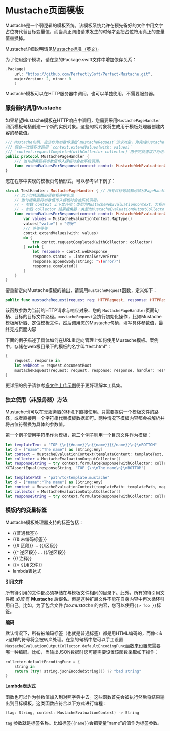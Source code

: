 # Mustache页面模板

Mustache是一个弱逻辑的模板系统。该模板系统允许在预先备好的文件中用文字占位符代替目标变量值，而当真正网络请求发生的时候才会把占位符用真正的变量值替换掉。

Mustache详细说明请见[Mustache标准（英文）](https://mustache.github.io/mustache.5.html)。

为了使用这个模块，请在您的Package.swift文件中增加依存关系：

```swift
.Package(
	url: "https://github.com/PerfectlySoft/Perfect-Mustache.git",
	majorVersion: 2, minor: 0
	)
```

Mustache模板可以在HTTP服务器中调用，也可以单独使用，不需要服务器。

### 服务器内调用Mustache

如果希望Mustache模板在HTTP响应中调用，您需要采用```MustachePageHandler```网页模板句柄创建一个新的实例对象。这些句柄对象将生成用于模板处理器创建内容的参数值。

```swift
/// Mustache句柄，应该作为参数传递给`mustacheRequest`请求对象，为完成Mustache模板创建参数值
/// 将会一次或多次调用 `context.extendValues(with: values)`
/// `context.requestCompleted(withCollector collector)`用于完成请求并将结果输出给客户端。
public protocol MustachePageHandler {
    /// 当句柄需要将参数值传入模板时会被系统调用。
    func extendValuesForResponse(context contxt: MustacheWebEvaluationContext, collector: MustacheEvaluationOutputCollector)
}
```

您在程序中实现的模板页句柄形式，可以参考以下例子：

```swift
struct TestHandler: MustachePageHandler { // 所有目标句柄都必须从PageHandler对象继承
    // 以下句柄函数必须在程序中实现
    // 当句柄需要将参数值传入模板时会被系统调用。
    // - 参数 context 上下文环境：类型为MustacheWebEvaluationContext，为程序内读取HTTPRequest请求内容而保存的所有信息
    // - 参数 collector 结果搜集器：类型为MustacheEvaluationOutputCollector，用于调整模板输出。比如一个`defaultEncodingFunc`默认编码函数将被安装用于改变输出结果的编码方式。
    func extendValuesForResponse(context contxt: MustacheWebEvaluationContext, collector: MustacheEvaluationOutputCollector) {
        var values = MustacheEvaluationContext.MapType()
        values["value"] = "你好"
        /// 等等等等
        contxt.extendValues(with: values)
        do {
            try contxt.requestCompleted(withCollector: collector)
        } catch {
            let response = contxt.webResponse
            response.status = .internalServerError
            response.appendBody(string: "\(error)")
            response.completed()
        }
    }
}
```

要重新定向Mustache模板的输出，请调用```mustacheRequest```函数，定义如下：

```swift
public func mustacheRequest(request req: HTTPRequest, response: HTTPResponse, handler: MustachePageHandler, templatePath: String)
```

该函数参数为当前的HTTP请求与响应对象、您的 ```MustachePageHandler```页面句柄、目标的目标文件路径。```mustacheRequest```会执行初始化操作，比如Mustache模板解析器、定位模板文件，然后调用您的Mustache句柄、填写具体参数值，最终完成页面内容

下面的例子描述了具体如何在URL重定向管理上如何使用Mustache模板。案例中，存储在web根目录下的模板的名字叫“test.html”：

```swift
{
    request, response in
    let webRoot = request.documentRoot
    mustacheRequest(request: request, response: response, handler: TestHandler(), templatePath: webRoot + "/test.html")
}
```

更详细的例子请参考[多文件上传示例](https://github.com/PerfectlySoft/PerfectExample-UploadEnumerator)便于更好理解本工具集。

### 独立使用（非服务器）方法

Mustache也可以在无服务器的环境下直接使用。只需要提供一个模板文件的路径，或者直接用一个字符串代替模板数据即可。两种情况下模板内容都会被解析并将占位符替换为具体的参数值。

第一个例子使用字符串作为模板，第二个例子则用一个目录文件作为模板：

```swift
let templateText = "TOP {\n{{#name}}\n{{name}}{{/name}}\n}\nBOTTOM"
let d = ["name":"The name"] as [String:Any]
let context = MustacheEvaluationContext(templateContent: templateText, map: d)
let collector = MustacheEvaluationOutputCollector()
let responseString = try context.formulateResponse(withCollector: collector)
XCTAssertEqual(responseString, "TOP {\n\nThe name\n}\nBOTTOM")
```

```swift
let templatePath = "path/to/template.mustache"
let d = ["name":"The name"] as [String:Any]
let context = MustacheEvaluationContext(templatePath: templatePath, map: d)
let collector = MustacheEvaluationOutputCollector()
let responseString = try context.formulateResponse(withCollector: collector)
```

### 模板内的变量标签

Mustache模板处理器支持的标签包括：

* {{普通标签}}
* {{& 未编码标签}}
* {{# 区段}} ... {{/区段}}
* {{^ 逆区段}} ... {{/逆区段}}
* {{! 注释}}
* {{> 引用文件}}
* lambda表达式

**引用文件**

所有待引用的文件都必须存储在与模板文件相同的目录下。此外，所有的待引用文件都 *必须* 有 **Mustache** 后缀名。但是这种扩展文件不能在自身内容中再次循环引用自己。比如，为了包含文件 *foo.mustache* 的内容，您可以使用```{{> foo }}```标签。

**编码**

默认情况下，所有被编码标签（也就是普通标签）都是用HTML编码的，而像&lt; &amp; &gt;这样的符号将会被转义处理。在您的句柄中您可以手工设置```MustacheEvaluationOutputCollector.defaultEncodingFunc```函数来设置您需要哪一种编码。比如，当输出JSON数据时您可能需要设置该函数采取如下操作：

```swift
collector.defaultEncodingFunc = {
    string in
    return (try? string.jsonEncodedString()) ?? "bad string"
}
```

**Lambda表达式**

函数也可以作为参数值加入到对照字典中去。这些函数首先会被执行然后将结果输出到目标模板。这类函数应符合以下方式进行编程：

```swift
(tag: String, context: MustacheEvaluationContext) -> String
```

`tag` 参数就是标签名称。比如标签`{{name}}`会把变量“name”的值作为标签参数。
